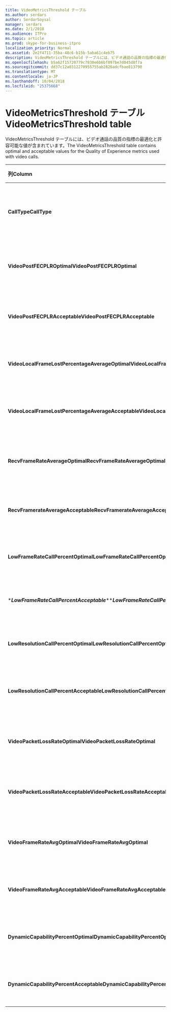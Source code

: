 ```yaml
---
title: VideoMetricsThreshold テーブル
ms.author: serdars
author: SerdarSoysal
manager: serdars
ms.date: 2/1/2018
ms.audience: ITPro
ms.topic: article
ms.prod: skype-for-business-itpro
localization_priority: Normal
ms.assetid: 2e2f4711-35ba-48c6-b15b-5aba61c4eb75
description: VideoMetricsThreshold テーブルには、ビデオ通話の品質の指標の最適化と許容可能な値が含まれています。
ms.openlocfilehash: b5a62f15720779c7830e6b6bf097be7d045d8f7a
ms.sourcegitcommit: dd37c12a0312270955755ab2826adcfbae813790
ms.translationtype: MT
ms.contentlocale: ja-JP
ms.lasthandoff: 10/04/2018
ms.locfileid: "25375668"
---
```

# <a name="videometricsthreshold-table"></a><span data-ttu-id="e900f-103">VideoMetricsThreshold テーブル</span><span class="sxs-lookup"><span data-stu-id="e900f-103">VideoMetricsThreshold table</span></span>
 
<span data-ttu-id="e900f-104">VideoMetricsThreshold テーブルには、ビデオ通話の品質の指標の最適化と許容可能な値が含まれています。</span><span class="sxs-lookup"><span data-stu-id="e900f-104">The VideoMetricsThreshold table contains optimal and acceptable values for the Quality of Experience metrics used with video calls.</span></span>
  

| <span data-ttu-id="e900f-105">**列**</span><span class="sxs-lookup"><span data-stu-id="e900f-105">**Column**</span></span>                                               | <span data-ttu-id="e900f-106">**データ型**</span><span class="sxs-lookup"><span data-stu-id="e900f-106">**Data Type**</span></span>       | <span data-ttu-id="e900f-107">**キー/インデックス**</span><span class="sxs-lookup"><span data-stu-id="e900f-107">**Key/Index**</span></span>  | <span data-ttu-id="e900f-108">**詳細**</span><span class="sxs-lookup"><span data-stu-id="e900f-108">**Details**</span></span>                          |
|:---------------------------------------------------------|:--------------------|:---------------|:-------------------------------------|
| <span data-ttu-id="e900f-109">**CallType**</span><span class="sxs-lookup"><span data-stu-id="e900f-109">**CallType**</span></span> <br/>                                       | <span data-ttu-id="e900f-110">int</span><span class="sxs-lookup"><span data-stu-id="e900f-110">int</span></span>  <br/>          | <span data-ttu-id="e900f-111">Primary</span><span class="sxs-lookup"><span data-stu-id="e900f-111">Primary</span></span>  <br/> | <span data-ttu-id="e900f-112">配置された呼び出しの種類です。</span><span class="sxs-lookup"><span data-stu-id="e900f-112">Type of call that was placed.</span></span>  <br/> |
| <span data-ttu-id="e900f-113">**VideoPostFECPLROptimal**</span><span class="sxs-lookup"><span data-stu-id="e900f-113">**VideoPostFECPLROptimal**</span></span> <br/>                         | <span data-ttu-id="e900f-114">decimal(5,2)</span><span class="sxs-lookup"><span data-stu-id="e900f-114">decimal(5,2)</span></span>  <br/> |                | <span data-ttu-id="e900f-115">既定値は、0.05 です。</span><span class="sxs-lookup"><span data-stu-id="e900f-115">The default value is 0.05.</span></span>  <br/>    |
| <span data-ttu-id="e900f-116">**VideoPostFECPLRAcceptable**</span><span class="sxs-lookup"><span data-stu-id="e900f-116">**VideoPostFECPLRAcceptable**</span></span> <br/>                      | <span data-ttu-id="e900f-117">decimal(5,2)</span><span class="sxs-lookup"><span data-stu-id="e900f-117">decimal(5,2)</span></span>  <br/> |                | <span data-ttu-id="e900f-118">既定値は、0.10 です。</span><span class="sxs-lookup"><span data-stu-id="e900f-118">The default value is 0.10.</span></span>  <br/>    |
| <span data-ttu-id="e900f-119">**VideoLocalFrameLostPercentageAverageOptimal**</span><span class="sxs-lookup"><span data-stu-id="e900f-119">**VideoLocalFrameLostPercentageAverageOptimal**</span></span> <br/>    | <span data-ttu-id="e900f-120">decimal(5,2)</span><span class="sxs-lookup"><span data-stu-id="e900f-120">decimal(5,2)</span></span>  <br/> |                | <span data-ttu-id="e900f-121">5.0 を既定値には。</span><span class="sxs-lookup"><span data-stu-id="e900f-121">The default value is 5.0.</span></span>  <br/>     |
| <span data-ttu-id="e900f-122">**VideoLocalFrameLostPercentageAverageAcceptable**</span><span class="sxs-lookup"><span data-stu-id="e900f-122">**VideoLocalFrameLostPercentageAverageAcceptable**</span></span> <br/> | <span data-ttu-id="e900f-123">decimal(5,2)</span><span class="sxs-lookup"><span data-stu-id="e900f-123">decimal(5,2)</span></span>  <br/> |                | <span data-ttu-id="e900f-124">既定値は、10.0 です。</span><span class="sxs-lookup"><span data-stu-id="e900f-124">The default value is 10.0.</span></span>  <br/>    |
| <span data-ttu-id="e900f-125">**RecvFrameRateAverageOptimal**</span><span class="sxs-lookup"><span data-stu-id="e900f-125">**RecvFrameRateAverageOptimal**</span></span> <br/>                    | <span data-ttu-id="e900f-126">decimal(9,4)</span><span class="sxs-lookup"><span data-stu-id="e900f-126">decimal(9,4)</span></span>  <br/> |                | <span data-ttu-id="e900f-127">12.0000 を既定値には。</span><span class="sxs-lookup"><span data-stu-id="e900f-127">The default value is 12.0000.</span></span>  <br/> |
| <span data-ttu-id="e900f-128">**RecvFramerateAverageAcceptable**</span><span class="sxs-lookup"><span data-stu-id="e900f-128">**RecvFramerateAverageAcceptable**</span></span> <br/>                 | <span data-ttu-id="e900f-129">decimal(9,4)</span><span class="sxs-lookup"><span data-stu-id="e900f-129">decimal(9,4)</span></span>  <br/> |                | <span data-ttu-id="e900f-130">7.0000 を既定値には。</span><span class="sxs-lookup"><span data-stu-id="e900f-130">The default value is 7.0000.</span></span>  <br/>  |
| <span data-ttu-id="e900f-131">**LowFrameRateCallPercentOptimal**</span><span class="sxs-lookup"><span data-stu-id="e900f-131">**LowFrameRateCallPercentOptimal**</span></span> <br/>                 | <span data-ttu-id="e900f-132">decimal(5,2)</span><span class="sxs-lookup"><span data-stu-id="e900f-132">decimal(5,2)</span></span>  <br/> |                | <span data-ttu-id="e900f-133">5.0 を既定値には。</span><span class="sxs-lookup"><span data-stu-id="e900f-133">The default value is 5.0.</span></span>  <br/>     |
| <span data-ttu-id="e900f-134">\****LowFrameRateCallPercentAcceptable***\*</span><span class="sxs-lookup"><span data-stu-id="e900f-134">\****LowFrameRateCallPercentAcceptable***\*</span></span> <br/>        | <span data-ttu-id="e900f-135">decimal(5,2)</span><span class="sxs-lookup"><span data-stu-id="e900f-135">decimal(5,2)</span></span>  <br/> |                | <span data-ttu-id="e900f-136">既定値は、10.0/</span><span class="sxs-lookup"><span data-stu-id="e900f-136">The default value is 10.0/</span></span>  <br/>    |
| <span data-ttu-id="e900f-137">**LowResolutionCallPercentOptimal**</span><span class="sxs-lookup"><span data-stu-id="e900f-137">**LowResolutionCallPercentOptimal**</span></span> <br/>                | <span data-ttu-id="e900f-138">decimal(5,2)</span><span class="sxs-lookup"><span data-stu-id="e900f-138">decimal(5,2)</span></span>  <br/> |                | <span data-ttu-id="e900f-139">5.0 を既定値には。</span><span class="sxs-lookup"><span data-stu-id="e900f-139">The default value is 5.0.</span></span>  <br/>     |
| <span data-ttu-id="e900f-140">**LowResolutionCallPercentAcceptable**</span><span class="sxs-lookup"><span data-stu-id="e900f-140">**LowResolutionCallPercentAcceptable**</span></span> <br/>             | <span data-ttu-id="e900f-141">decimal(5,2)</span><span class="sxs-lookup"><span data-stu-id="e900f-141">decimal(5,2)</span></span>  <br/> |                | <span data-ttu-id="e900f-142">既定値は、10.0 です。</span><span class="sxs-lookup"><span data-stu-id="e900f-142">The default value is 10.0.</span></span>  <br/>    |
| <span data-ttu-id="e900f-143">**VideoPacketLossRateOptimal**</span><span class="sxs-lookup"><span data-stu-id="e900f-143">**VideoPacketLossRateOptimal**</span></span> <br/>                     | <span data-ttu-id="e900f-144">foat</span><span class="sxs-lookup"><span data-stu-id="e900f-144">foat</span></span>  <br/>         |                | <span data-ttu-id="e900f-145">既定値は、0.05 です。</span><span class="sxs-lookup"><span data-stu-id="e900f-145">The default value is 0.05.</span></span>  <br/>    |
| <span data-ttu-id="e900f-146">**VideoPacketLossRateAcceptable**</span><span class="sxs-lookup"><span data-stu-id="e900f-146">**VideoPacketLossRateAcceptable**</span></span> <br/>                  | <span data-ttu-id="e900f-147">float</span><span class="sxs-lookup"><span data-stu-id="e900f-147">float</span></span>  <br/>        |                | <span data-ttu-id="e900f-148">既定値は、0.10 です。</span><span class="sxs-lookup"><span data-stu-id="e900f-148">The default value is 0.10.</span></span>  <br/>    |
| <span data-ttu-id="e900f-149">**VideoFrameRateAvgOptimal**</span><span class="sxs-lookup"><span data-stu-id="e900f-149">**VideoFrameRateAvgOptimal**</span></span> <br/>                       | <span data-ttu-id="e900f-150">float</span><span class="sxs-lookup"><span data-stu-id="e900f-150">float</span></span>  <br/>        |                | <span data-ttu-id="e900f-151">既定値は、12 です。</span><span class="sxs-lookup"><span data-stu-id="e900f-151">The default value is 12.</span></span>  <br/>      |
| <span data-ttu-id="e900f-152">**VideoFrameRateAvgAcceptable**</span><span class="sxs-lookup"><span data-stu-id="e900f-152">**VideoFrameRateAvgAcceptable**</span></span> <br/>                    | <span data-ttu-id="e900f-153">float</span><span class="sxs-lookup"><span data-stu-id="e900f-153">float</span></span>  <br/>        |                | <span data-ttu-id="e900f-154">既定値は、7 です。</span><span class="sxs-lookup"><span data-stu-id="e900f-154">The default value is 7.</span></span>  <br/>       |
| <span data-ttu-id="e900f-155">**DynamicCapabilityPercentOptimal**</span><span class="sxs-lookup"><span data-stu-id="e900f-155">**DynamicCapabilityPercentOptimal**</span></span> <br/>                | <span data-ttu-id="e900f-156">decimal(5,2)</span><span class="sxs-lookup"><span data-stu-id="e900f-156">decimal(5,2)</span></span>  <br/> |                | <span data-ttu-id="e900f-157">既定値は、5.00 です。</span><span class="sxs-lookup"><span data-stu-id="e900f-157">The default value is 5.00.</span></span>  <br/>    |
| <span data-ttu-id="e900f-158">**DynamicCapabilityPercentAcceptable**</span><span class="sxs-lookup"><span data-stu-id="e900f-158">**DynamicCapabilityPercentAcceptable**</span></span> <br/>             | <span data-ttu-id="e900f-159">decimal(5,2)</span><span class="sxs-lookup"><span data-stu-id="e900f-159">decimal(5,2)</span></span>  <br/> |                | <span data-ttu-id="e900f-160">既定値は 10.00 です。</span><span class="sxs-lookup"><span data-stu-id="e900f-160">The default value is 10.00.</span></span>  <br/>   |

